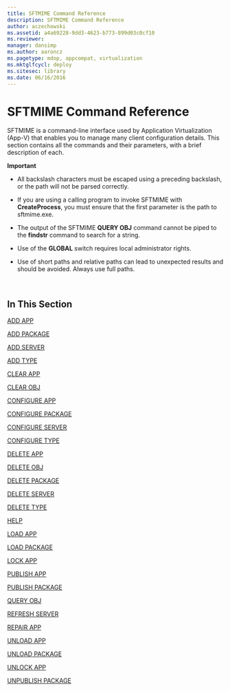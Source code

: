 ```yaml
---
title: SFTMIME Command Reference
description: SFTMIME Command Reference
author: aczechowski
ms.assetid: a4a69228-9dd3-4623-b773-899d03c0cf10
ms.reviewer: 
manager: dansimp
ms.author: aaroncz
ms.pagetype: mdop, appcompat, virtualization
ms.mktglfcycl: deploy
ms.sitesec: library
ms.date: 06/16/2016
---
```



# SFTMIME Command Reference


SFTMIME is a command-line interface used by Application Virtualization (App-V) that enables you to manage many client configuration details. This section contains all the commands and their parameters, with a brief description of each.

**Important**  
-   All backslash characters must be escaped using a preceding backslash, or the path will not be parsed correctly.

-   If you are using a calling program to invoke SFTMIME with **CreateProcess**, you must ensure that the first parameter is the path to sftmime.exe.

-   The output of the SFTMIME **QUERY OBJ** command cannot be piped to the **findstr** command to search for a string.

-   Use of the **GLOBAL** switch requires local administrator rights.

-   Use of short paths and relative paths can lead to unexpected results and should be avoided. Always use full paths.

 

## In This Section


[ADD APP](add-app.md)

[ADD PACKAGE](add-package.md)

[ADD SERVER](add-server.md)

[ADD TYPE](add-type.md)

[CLEAR APP](clear-app.md)

[CLEAR OBJ](clear-obj.md)

[CONFIGURE APP](configure-app.md)

[CONFIGURE PACKAGE](configure-package.md)

[CONFIGURE SERVER](configure-server.md)

[CONFIGURE TYPE](configure-type.md)

[DELETE APP](delete-app.md)

[DELETE OBJ](delete-obj.md)

[DELETE PACKAGE](delete-package.md)

[DELETE SERVER](delete-server.md)

[DELETE TYPE](delete-type.md)

[HELP](help.md)

[LOAD APP](load-app.md)

[LOAD PACKAGE](load-package.md)

[LOCK APP](lock-app.md)

[PUBLISH APP](publish-app.md)

[PUBLISH PACKAGE](publish-package.md)

[QUERY OBJ](query-obj.md)

[REFRESH SERVER](refresh-server.md)

[REPAIR APP](repair-app.md)

[UNLOAD APP](unload-app.md)

[UNLOAD PACKAGE](unload-package.md)

[UNLOCK APP](unlock-app.md)

[UNPUBLISH PACKAGE](unpublish-package.md)

 

 





